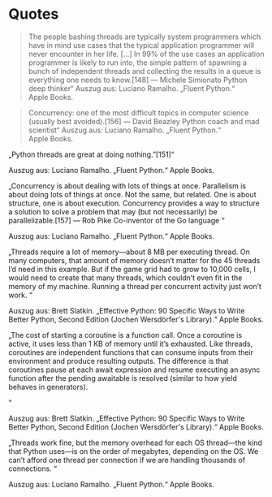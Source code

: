 # Quotes

> The people bashing threads are typically system programmers which have in mind
> use cases that the typical application programmer will never encounter in her
> life. […] In 99% of the use cases an application programmer is likely to run
> into, the simple pattern of spawning a bunch of independent threads and collecting
> the results in a queue is everything one needs to know.[148]
> — Michele Simionato Python deep thinker“ 
Auszug aus: Luciano Ramalho. „Fluent Python.“ Apple Books. 

> Concurrency: one of the most difficult topics in computer science
> (usually best avoided).[156]
>  — David Beazley Python coach and mad scientist“
Auszug aus: Luciano Ramalho. „Fluent Python.“ Apple Books. 

„Python threads are great at doing nothing.”[151]“

Auszug aus: Luciano Ramalho. „Fluent Python.“ Apple Books. 

„Concurrency is about dealing with lots of things at once.
Parallelism is about doing lots of things at once.
Not the same, but related.
One is about structure, one is about execution.
Concurrency provides a way to structure a solution to solve a problem that may (but not necessarily) be parallelizable.[157]
— Rob Pike Co-inventor of the Go language
“

Auszug aus: Luciano Ramalho. „Fluent Python.“ Apple Books. 

„Threads require a lot of memory—about 8 MB per executing thread. On many computers, that amount of memory doesn’t matter for the 45 threads I’d need in this example. But if the game grid had to grow to 10,000 cells, I would need to create that many threads, which couldn’t even fit in the memory of my machine. Running a thread per concurrent activity just won’t work.
“

Auszug aus: Brett Slatkin. „Effective Python: 90 Specific Ways to Write Better Python, Second Edition (Jochen Wersdörfer's Library).“ Apple Books. 

„The cost of starting a coroutine is a function call. Once a coroutine is active, it uses less than 1 KB of memory until it’s exhausted. Like threads, coroutines are independent functions that can consume inputs from their environment and produce resulting outputs. The difference is that coroutines pause at each await expression and resume executing an async function after the pending awaitable is resolved (similar to how yield behaves in generators).

“

Auszug aus: Brett Slatkin. „Effective Python: 90 Specific Ways to Write Better Python, Second Edition (Jochen Wersdörfer's Library).“ Apple Books. 

„Threads work fine, but the memory overhead for each OS thread—the kind that Python uses—is on the order of megabytes, depending on the OS. We can’t afford one thread per connection if we are handling thousands of connections.
“

Auszug aus: Luciano Ramalho. „Fluent Python.“ Apple Books. 
